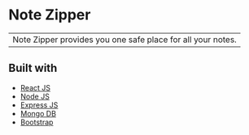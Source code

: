 # Note Zipper
<table>
<tr>
<td>
  Note Zipper provides you one safe place for all your notes.
</td>
</tr>
</table>






## Built with 

- [React JS](https://reactjs.org/)
- [Node JS](https://nodejs.org/) 
- [Express JS](https://expressjs.com/)
- [Mongo DB](https://www.mongodb.com/)
- [Bootstrap](http://getbootstrap.com/)


